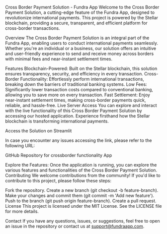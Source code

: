 Cross Border Payment Solution - Fundra App
Welcome to the Cross Border Payment Solution, a cutting-edge feature of the Fundra App, designed to revolutionize international payments. This project is powered by the Stellar blockchain, providing a secure, transparent, and efficient platform for cross-border transactions.

Overview
The Cross Border Payment Solution is an integral part of the Fundra App, enabling users to conduct international payments seamlessly. Whether you're an individual or a business, our solution offers an intuitive and user-friendly experience to send and receive money across borders with minimal fees and near-instant settlement times.

Features
Blockchain-Powered: Built on the Stellar blockchain, this solution ensures transparency, security, and efficiency in every transaction.
Cross-Border Functionality: Effortlessly perform international transactions, breaking down the barriers of traditional banking systems.
Low Fees: Significantly lower transaction costs compared to conventional banking, allowing you to save more on every transaction.
Fast Settlement: Enjoy near-instant settlement times, making cross-border payments quick, reliable, and hassle-free.
Live Server Access
You can explore and interact with the live functionality of this Cross Border Payment Solution by accessing our hosted application. Experience firsthand how the Stellar blockchain is transforming international payments.

Access the Solution on Streamlit

In case you encounter any issues accessing the link, please refer to the following URL:

GitHub Repository for crossborder functionality App

Explore the Features:
Once the application is running, you can explore the various features and functionalities of the Cross Border Payment Solution.
Contributing
We welcome contributions from the community! If you'd like to contribute to this project, please follow these steps:

Fork the repository.
Create a new branch (git checkout -b feature-branch).
Make your changes and commit them (git commit -m 'Add new feature').
Push to the branch (git push origin feature-branch).
Create a pull request.
License
This project is licensed under the MIT License. See the LICENSE file for more details.

Contact
If you have any questions, issues, or suggestions, feel free to open an issue in the repository or contact us at support@fundraapp.com.

